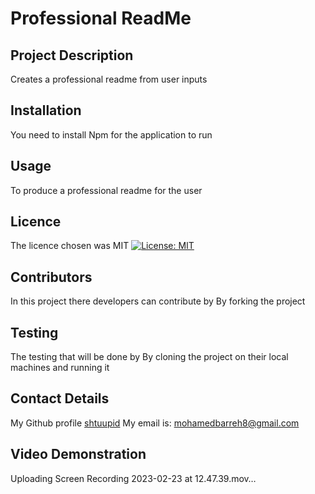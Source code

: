 
  # Professional ReadMe
  ## Project Description 
  Creates a professional readme from user inputs
  ## Installation
  You need to install Npm for the application to run
  ## Usage 
  To produce a professional readme for the user
  ## Licence
  The licence chosen was MIT  [![License: MIT](https://img.shields.io/badge/License-MIT-yellow.svg)](https://opensource.org/licenses/MIT)
  ## Contributors
  In this project there developers can contribute by By forking the project 
  ## Testing
  The testing that will be done by By cloning the project on their local machines and running it
  ## Contact Details
  My Github profile [shtuupid](https://github.com/shtuupid)
  My email is: mohamedbarreh8@gmail.com
  ## Video Demonstration
  


Uploading Screen Recording 2023-02-23 at 12.47.39.mov…

